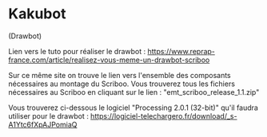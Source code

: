 # Kakubot
(Drawbot)

Lien vers le tuto pour réaliser le drawbot : 
https://www.reprap-france.com/article/realisez-vous-meme-un-drawbot-scriboo

Sur ce même site on trouve le lien vers l'ensemble des composants nécessaires au montage du Scriboo.
Vous trouverez tous les fichiers nécessaires au Scriboo en cliquant sur le lien : "emt_scriboo_release_1.1.zip"

Vous trouverez ci-dessous le logiciel "Processing 2.0.1 (32-bit)" qu'il faudra utiliser pour le drawbot : 
https://logiciel-telechargero.fr/download/_s-A1Ytc6fXpAJPomiaQ

